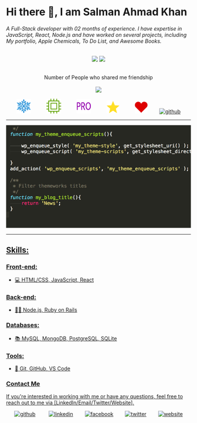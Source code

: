 # Hi there 👋, I am Salman Ahmad Khan <br>
###### A Full-Stack developer with 02 months of experience. I have expertise in JavaScript, React, Node.js and have worked on several projects, including My portfolio, Apple Chemicals, To Do List, and Awesome Books. <br>
<div align="center"> 
  <img src="https://github-readme-stats.vercel.app/api?username=fpsapc&show_icons=true&count_private=true" width='400'/>
  <img src="https://streak-stats.demolab.com/?user=fpsapc" width='430'/> 
</div><br>

<p align="center"> 
  Number of People who shared me friendship <br><br>
  <img src="https://profile-counter.glitch.me/fpsapc/count.svg" />
</p>

<div align="center">
<a href='https://archiveprogram.github.com/'><img src='https://raw.githubusercontent.com/acervenky/animated-github-badges/master/assets/acbadge.gif' width='40' height='40'></a>&emsp;&emsp; <a href='https://docs.github.com/en/developers'><img src='https://raw.githubusercontent.com/acervenky/animated-github-badges/master/assets/devbadge.gif' width='40' height='40'></a>&emsp;&emsp; <a href='https://github.com/pricing'><img src='https://raw.githubusercontent.com/acervenky/animated-github-badges/master/assets/pro.gif' width='40' height='40'></a>&emsp;&emsp; <a href='https://stars.github.com/'><img src='https://raw.githubusercontent.com/acervenky/animated-github-badges/master/assets/starbadge.gif' width='35' height='35'></a>&emsp;&emsp; <a href='https://docs.github.com/en/github/supporting-the-open-source-community-with-github-sponsors'><img src='https://raw.githubusercontent.com/acervenky/animated-github-badges/master/assets/sponsorbadge.gif' width='35' height='35'></a>&emsp;&emsp;
<a href='https://github.com/fpsapc/'><img src='https://cdn.jsdelivr.net/npm/simple-icons@3.0.1/icons/github.svg' alt='github' height='40'>
</div> <hr>

<div align="center">
  <img src='https://github.com/fpsapc/fpsapc/blob/main/coding.gif' />  
</div> <hr> 
  
## Skills:
### Front-end:
- 💻 HTML/CSS, JavaScript, React 

### Back-end: 
- 👩‍💻 Node.js, Ruby on Rails 

### Databases:
- 📚 MySQL, MongoDB, PostgreSQL, SQLite 

### Tools:
- 🔨 Git, GitHub, VS Code

### Contact Me
If you're interested in working with me or have any questions, feel free to reach out to me via [LinkedIn/Email/Twitter/Website].
<div align="center">
<a href='https://github.com/fpsapc'><img src='https://cdn.jsdelivr.net/npm/simple-icons@3.0.1/icons/github.svg' alt='github' height='40'></a> &emsp;&emsp;
<a href='https://www.linkedin.com/in/salman-ahmad1987/'><img src='https://cdn.jsdelivr.net/npm/simple-icons@3.0.1/icons/linkedin.svg' alt='linkedin' height='40'></a>&emsp;&emsp;
<a href='https://www.facebook.com/salmansami_a@yahoo.com'><img src='https://cdn.jsdelivr.net/npm/simple-icons@3.0.1/icons/facebook.svg' alt='facebook' height='40'></a>&emsp;&emsp;
<a href='https://twitter.com/salmanahmadkhan1987'><img src='https://cdn.jsdelivr.net/npm/simple-icons@3.0.1/icons/twitter.svg' alt='twitter' height='40'></a>&emsp;&emsp;
<a href='https://fpsapc.github.io/MicroverseStudentProject1'><img src='https://cdn.jsdelivr.net/npm/simple-icons@3.0.1/icons/icloud.svg' alt='website' height='40'></a>
</div>
